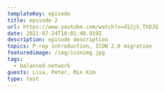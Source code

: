 ```yaml
---
templateKey: episode
title: episode 2
url: https://www.youtube.com/watch?v=d12jS_ThDJQ
date: 2021-07-24T10:01:40.919Z
description: episode description
topics: P-rep introduction, ICON 2.0 migration
featuredimage: /img/iconimg.jpg
tags:
  - balanced-network
guests: Lisa, Peter, Min Kim
type: test
---
```

